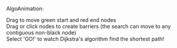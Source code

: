 AlgoAnimation:

Drag to move green start and red end nodes <br>
Drag or click nodes to create barriers (the search can move to any contiguous non-black node) <br>
Select 'GO!' to watch Dijkstra's algorithm find the shortest path!
